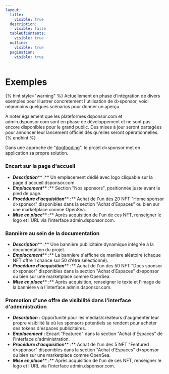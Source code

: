 ```yaml
---
layout:
  title:
    visible: true
  description:
    visible: false
  tableOfContents:
    visible: true
  outline:
    visible: true
  pagination:
    visible: true
---
```


# Exemples

{% hint style="warning" %}
Actuellement en phase d'intégration de divers exemples pour illustrer concrètement l'utilisation de d>sponsor, voici néanmoins quelques scénarios pour donner un aperçu.

À noter également que les plateformes dsponsor.com et admin.dsponsor.com sont en phase de développement et ne sont pas encore disponibles pour le grand public. Des mises à jour seront partagées pour annoncer leur lancement officiel dès qu'elles seront opérationnelles.
{% endhint %}

Dans une approche de "[dogfooding](https://fr.wikipedia.org/wiki/Auto%C3%A9quipement)", le projet d>sponsor met en application sa propre solution.

### Encart sur la page d'accueil

* _**Description**_** :** Un emplacement dédié avec logo cliquable sur la page d'accueil dsponsor.com.
* _**Emplacement**_** :** Section "Nos sponsors", positionnée juste avant le pied de page.
* _**Procédure d'acquisition**_** :** Achat de l'un des 20 NFT "Home sponsor d>sponsor" disponibles dans la section "Achat d'Espaces" ou bien sur une marketplace comme OpenSea.
* _**Mise en place**_** :** Après acquisition de l'un de ces NFT, renseigner le logo et l'URL via l'interface admin.dsponsor.com.

### Bannière au sein de la documentation

* _**Description**_** :** Une bannière publicitaire dynamique intégrée à la documentation du projet.
* _**Emplacement**_** :** La bannière s'affiche de manière aléatoire (chaque NFT offre 1 chance sur 50 d'être sélectionné).
* _**Procédure d'acquisition**_** :** Achat de l'un des 50 NFT "Docs sponsor d>sponsor" disponibles dans la section "Achat d'Espaces" d>sponsor ou bien sur une marketplace comme OpenSea.
* _**Mise en place**_** :** Après acquisition, renseigner le texte et l'image de la bannière via l'interface admin.dsponsor.com.

### Promotion d'une offre de visibilité dans l'interface d'administration

* _**Description**_ : Opportunité pour les médias/créateurs d'augmenter leur propre visibilité là où les sponsors potentiels se rendent pour acheter des tokens d'espaces publicitaires.
* _**Emplacement**_ : Encart "Featured" dans la section "Achat d'Espaces" de l'interface d'administration.
* _**Procédure d'acquisition**_** :** Achat de l'un des 5 NFT "Featured d>sponsor" disponibles dans la section "Achat d'Espaces" d>sponsor ou bien sur une marketplace comme OpenSea.
* _**Mise en place**_** :** Après acquisition de l'un de ces NFT, renseigner le logo et l'URL via l'interface admin.dsponsor.com.
